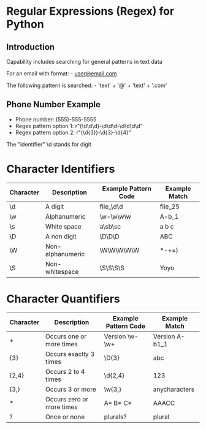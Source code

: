# Regular Expressions (Regex) for Python

## Introduction
Capability includes searching for general patterns in text data

For an email with format:
    - user@email.com

The following pattern is searched: 
    - 'text' + '@' + 'text' + '.com'

## Phone Number Example
- Phone number: (555)-555-5555
- Regex pattern option 1: r"(\d\d\d)-\d\d\d-\d\d\d\d"
- Regex pattern option 2: r"(\d{3})-\d{3}-\d{4}"

The "identifier" \d stands for digit

# Character Identifiers
| Character    | Description | Example Pattern Code | Example Match
| :-------- | ------- | ------- | ------- |
| \d  | A digit    | file_\d\d | file_25
| \w | Alphanumeric | \w-\w\w\w | A-b_1
| \s  | White space | a\sb\sc | a b c
| \D | A non digit | \D\D\D | ABC
| \W | Non-alphanumeric | \W\W\W\W\W | *-+=)
| \S | Non-whitespace | \S\S\S\S | Yoyo

# Character Quantifiers
| Character    | Description | Example Pattern Code | Example Match
| :-------- | ------- | ------- | ------- |
| +  | Occurs one or more times | Version \w-\w+ | Version A-b1_1
| {3} | Occurs exactly 3 times | \D{3} | abc
| {2,4} | Occurs 2 to 4 times | \d{2,4} | 123
| {3,} | Occurs 3 or more | \w{3,} | anycharacters
| * | Occurs zero or more times | A* B* C* | AAACC
| ? | Once or none | plurals? | plural